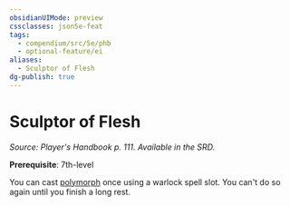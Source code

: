 ```yaml
---
obsidianUIMode: preview
cssclasses: json5e-feat
tags:
  - compendium/src/5e/phb
  - optional-feature/ei
aliases:
  - Sculptor of Flesh
dg-publish: true
---
```

# Sculptor of Flesh
*Source: Player's Handbook p. 111. Available in the SRD.*  

**Prerequisite**: 7th-level

You can cast [polymorph](/Admin/CLI/spells/polymorph.md) once using a warlock spell slot. You can't do so again until you finish a long rest.